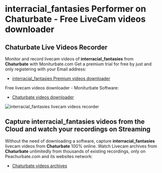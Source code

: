 # interracial_fantasies Performer on Chaturbate - Free LiveCam videos downloader

## Chaturbate Live Videos Recorder

Monitor and record livecam videos of **interracial_fantasies** from **Chaturbate** with Moniturbate.com
Get a premium trial for free by just and only registering with your Email address:
* [interracial_fantasies Premium videos downloader](https://moniturbate.com/request-demo-licence-key.html)

Free livecam videos downloader - Moniturbate Software:
* [Chaturbate videos downloader](https://moniturbate.com/moniturbate-download-software.html)

![interracial_fantasies livecam videos recorder](https://peachurnet.com/templates/moniturbate-software.png)


## Capture interracial_fantasies videos from the Cloud and watch your recordings on Streaming

Without the need of downloading a software, capture **interracial_fantasies** livecam videos from **Chaturbate** 100% online.
Watch Livecam archives from **Chaturbate** unlimitedly from thousands of existing recordings, only on Peachurbate.com and its websites network:
* [Chaturbate videos archives](https://peachurnet.com/)